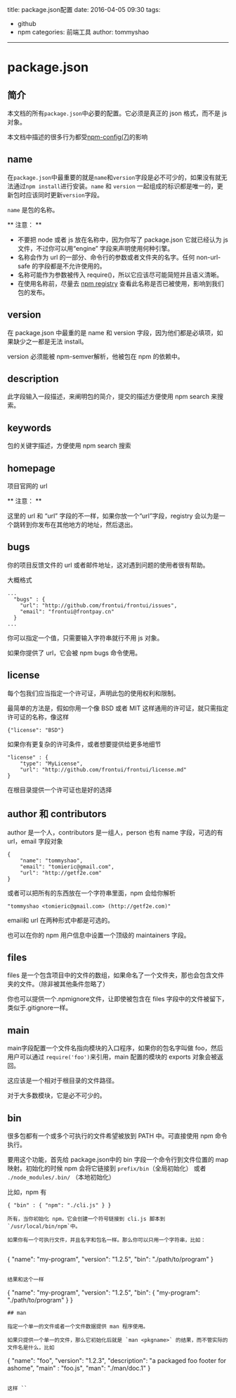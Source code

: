 title: package.json配置
date: 2016-04-05 09:30
tags:
  - github
  - npm
categories: 前端工具
author: tommyshao
---

# package.json

## 简介

本文档的所有`package.json`中必要的配置。它必须是真正的 json 格式，而不是 js 对象。

本文档中描述的很多行为都受[npm-config(7)](https://npmjs.org/doc/misc/npm-config.html)的影响

## name

在`package.json`中最重要的就是`name`和`version`字段是必不可少的，如果没有就无法通过`npm install`进行安装。`name` 和 `version` 一起组成的标识都是唯一的，更新包时应该同时更新`version`字段。

`name` 是包的名称。

<!-- more -->

** 注意： **

* 不要把 node 或者 js 放在名称中，因为你写了 package.json 它就已经认为 js 文件，不过你可以用“engine” 字段来声明使用何种引擎。
* 名称会作为 url 的一部分、命令行的参数或者文件夹的名字。任何 non-url-safe 的字段都是不允许使用的。
* 名称可能作为参数被传入 require()，所以它应该尽可能简短并且语义清晰。
* 在使用名称前，尽量去 [npm registry](http://registry.npmjs.org/) 查看此名称是否已被使用，影响到我们包的发布。

## version

在 package.json 中最重的是 name 和 version 字段，因为他们都是必填项，如果缺少之一都是无法 install。

version 必须能被 npm-semver解析，他被包在 npm 的依赖中。

## description

此字段输入一段描述，来阐明包的简介，提交的描述方便使用 npm search 来搜索。

## keywords

包的关键字描述，方便使用 npm search 搜索

## homepage

项目官网的 url

** 注意： **

这里的 url 和 “url” 字段的不一样，如果你放一个“url”字段，registry 会以为是一个跳转到你发布在其他地方的地址，然后退出。

## bugs

你的项目反馈文件的 url 或者邮件地址，这对遇到问题的使用者很有帮助。

大概格式

```
...
  "bugs" : {
  	"url": "http://github.com/frontui/frontui/issues",
  	"email": "frontui@frontpay.cn"
  }
...
```

你可以指定一个值，只需要输入字符串就行不用 js 对象。

如果你提供了 url，它会被 npm bugs 命令使用。

## license

每个包我们应当指定一个许可证，声明此包的使用权利和限制。

最简单的方法是，假如你用一个像 BSD 或者 MIT 这样通用的许可证，就只需指定许可证的名称，像这样

```
{"license": "BSD"}
```

如果你有更复杂的许可条件，或者想要提供给更多地细节

```
"license" : {
	"type": "MyLicense",
	"url": "http://github.com/frontui/frontui/license.md"
}
```
在根目录提供一个许可证也是好的选择

## author 和 contributors

author 是一个人，contributors 是一组人，person 也有 name 字段，可选的有 url，email 字段对象

```
{
	"name": "tommyshao",
	"email": "tomieric@gmail.com",
	"url": "http://getf2e.com"
}
```

或者可以把所有的东西放在一个字符串里面，npm 会给你解析

```
"tommyshao <tomieric@gmail.com> (http://getf2e.com)"
```

email和 url 在两种形式中都是可选的。

也可以在你的 npm 用户信息中设置一个顶级的 maintainers 字段。

## files

files 是一个包含项目中的文件的数组，如果命名了一个文件夹，那也会包含文件夹的文件。（除非被其他条件忽略了）

你也可以提供一个.npmignore文件，让即使被包含在 files 字段中的文件被留下，类似于.gitignore一样。

## main

main字段配置一个文件名指向模块的入口程序，如果你的包名字叫做 foo，然后用户可以通过 `require('foo')`来引用，main 配置的模块的 exports 对象会被返回。

这应该是一个相对于根目录的文件路径。

对于大多数模块，它是必不可少的。

## bin

很多包都有一个或多个可执行的文件希望被放到 PATH 中。可直接使用 npm 命令执行。

要用这个功能，首先给 package.json中的 bin 字段一个命令行到文件位置的 map 映射。初始化的时候 npm 会将它链接到 `prefix/bin`（全局初始化） 或者 `./node_modules/.bin/` （本地初始化）

比如，npm 有

```
{ "bin" : { "npm": "./cli.js" } }

所有，当你初始化 npm，它会创建一个符号链接到 cli.js 脚本到 `/usr/local/bin/npm`中。

如果你有一个可执行文件，并且名字和包名一样。那么你可以只用一个字符串，比如：


```
{
	"name": "my-program",
	"version": "1.2.5",
	"bin": "./path/to/program"
}
```

结果和这个一样

```
{
	"name": "my-program",
	"version": "1.2.5",
	"bin": {
		"my-program": "./path/to/program"
	}
}
```
## man

指定一个单一的文件或者一个文件数据提供 man 程序使用。

如果只提供一个单一的文件，那么它初始化后就是 `man <pkgname>` 的结果，而不管实际的文件名是什么，比如

```
{
	"name": "foo",
	"version": "1.2.3",
	"description": "a packaged foo footer for ashome",
	"main" : "foo.js",
	"man": "./man/doc.1"
}
```

这样 ``